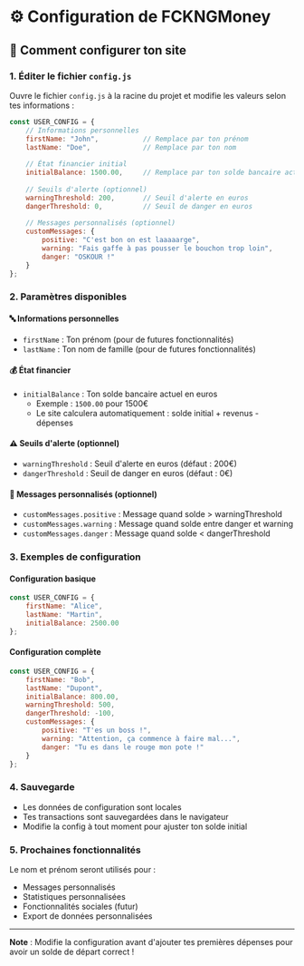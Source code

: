 # ⚙️ Configuration de FCKNGMoney

## 📝 Comment configurer ton site

### 1. Éditer le fichier `config.js`

Ouvre le fichier `config.js` à la racine du projet et modifie les valeurs selon tes informations :

```javascript
const USER_CONFIG = {
    // Informations personnelles
    firstName: "John",           // Remplace par ton prénom
    lastName: "Doe",             // Remplace par ton nom
    
    // État financier initial
    initialBalance: 1500.00,     // Remplace par ton solde bancaire actuel
    
    // Seuils d'alerte (optionnel)
    warningThreshold: 200,       // Seuil d'alerte en euros
    dangerThreshold: 0,          // Seuil de danger en euros
    
    // Messages personnalisés (optionnel)
    customMessages: {
        positive: "C'est bon on est laaaaarge",
        warning: "Fais gaffe à pas pousser le bouchon trop loin",
        danger: "OSKOUR !"
    }
};
```

### 2. Paramètres disponibles

#### 🔤 Informations personnelles
- `firstName` : Ton prénom (pour de futures fonctionnalités)
- `lastName` : Ton nom de famille (pour de futures fonctionnalités)

#### 💰 État financier
- `initialBalance` : Ton solde bancaire actuel en euros
  - Exemple : `1500.00` pour 1500€
  - Le site calculera automatiquement : solde initial + revenus - dépenses

#### ⚠️ Seuils d'alerte (optionnel)
- `warningThreshold` : Seuil d'alerte en euros (défaut : 200€)
- `dangerThreshold` : Seuil de danger en euros (défaut : 0€)

#### 💬 Messages personnalisés (optionnel)
- `customMessages.positive` : Message quand solde > warningThreshold
- `customMessages.warning` : Message quand solde entre danger et warning
- `customMessages.danger` : Message quand solde < dangerThreshold

### 3. Exemples de configuration

#### Configuration basique
```javascript
const USER_CONFIG = {
    firstName: "Alice",
    lastName: "Martin",
    initialBalance: 2500.00
};
```

#### Configuration complète
```javascript
const USER_CONFIG = {
    firstName: "Bob",
    lastName: "Dupont",
    initialBalance: 800.00,
    warningThreshold: 500,
    dangerThreshold: -100,
    customMessages: {
        positive: "T'es un boss !",
        warning: "Attention, ça commence à faire mal...",
        danger: "Tu es dans le rouge mon pote !"
    }
};
```

### 4. Sauvegarde

- Les données de configuration sont locales
- Tes transactions sont sauvegardées dans le navigateur
- Modifie la config à tout moment pour ajuster ton solde initial

### 5. Prochaines fonctionnalités

Le nom et prénom seront utilisés pour :
- Messages personnalisés
- Statistiques personnalisées
- Fonctionnalités sociales (futur)
- Export de données personnalisées

---

**Note** : Modifie la configuration avant d'ajouter tes premières dépenses pour avoir un solde de départ correct ! 